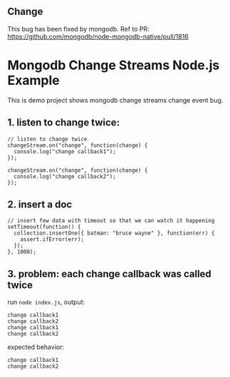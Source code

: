 ## Change
This bug has been fixed by mongodb. Ref to PR: https://github.com/mongodb/node-mongodb-native/pull/1816

# Mongodb Change Streams Node.js Example

This is demo project shows mongodb change streams change event bug.

## 1. listen to change twice:

```
// listen to change twice
changeStream.on("change", function(change) {
  console.log("change callback1");
});

changeStream.on("change", function(change) {
  console.log("change callback2");
});
```

## 2. insert a doc

```
// insert few data with timeout so that we can watch it happening
setTimeout(function() {
  collection.insertOne({ batman: "bruce wayne" }, function(err) {
    assert.ifError(err);
  });
}, 1000);
```

## 3. problem: each change callback was called twice

run `node index.js`, output:

```
change callback1
change callback2
change callback1
change callback2
```

expected behavior:

```
change callback1
change callback2
```
